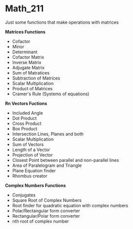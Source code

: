 # Math_211
Just some functions that  make operations with matrices

**Matrices Functions**
- Cofactor
- Minor
- Determinant
- Cofactor Matrix
- Inverse Matrix
- Adjugate Matrix
- Sum of Matratices
- Subtraction of Matrices
- Scalar Multiplication
- Product of Matrices
- Cramer's Rule (Systems of equations)

**Rn Vectors Fuctions**
- Included Angle
- Dot Product
- Cross Product
- Box Product
- Intersection Lines, Planes and both
- Scalar Multiplication
- Sum of Vectors
- Length of a Vector
- Projection of Vector
- Closest Point between parallel and non-parallel lines
- Area of Paralelogram and Triangle
- Plane Equation finder
- Rhombus creator 

**Complex Numbers Functions**
- Conjugates
- Square Root of Complex Numbers
- Root finder for quadratic equation with complex numbers
- Polar/Rectangular form converter
- Rectangular/Polar form converter
- nth root of complex number
